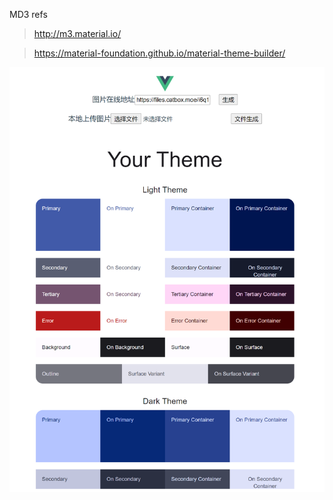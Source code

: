 MD3 refs

> http://m3.material.io/

> https://material-foundation.github.io/material-theme-builder/

![preview](preview.png)